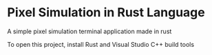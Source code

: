 # Pixel Simulation in Rust Language
 A simple pixel simulation terminal application made in rust

 To open this project, install Rust and Visual Studio C++ build tools
